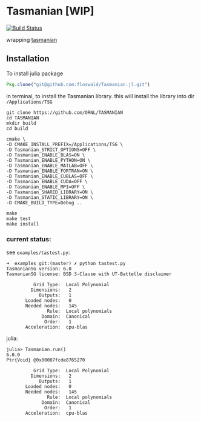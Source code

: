 # Tasmanian [WIP]

[![Build Status](https://travis-ci.com/floswald/Tasmanian.jl.svg?branch=master)](https://travis-ci.com/floswald/Tasmanian.jl)

wrapping [tasmanian](https://github.com/ORNL/Tasmanian)

## Installation

To install julia package

```julia
Pkg.clone("git@github.com:floswald/Tasmanian.jl.git")
```

in terminal, to install the Tasmanian library.
this will install the library into dir `/Applications/TSG`


```
git clone https://github.com/ORNL/TASMANIAN
cd TASMANIAN
mkdir build
cd build

cmake \
-D CMAKE_INSTALL_PREFIX=/Applications/TSG \
-D Tasmanian_STRICT_OPTIONS=OFF \
-D Tasmanian_ENABLE_BLAS=ON \
-D Tasmanian_ENABLE_PYTHON=ON \
-D Tasmanian_ENABLE_MATLAB=OFF \
-D Tasmanian_ENABLE_FORTRAN=ON \
-D Tasmanian_ENABLE_CUBLAS=OFF \
-D Tasmanian_ENABLE_CUDA=OFF \
-D Tasmanian_ENABLE_MPI=OFF \
-D Tasmanian_SHARED_LIBRARY=ON \
-D Tasmanian_STATIC_LIBRARY=ON \
-D CMAKE_BUILD_TYPE=Debug ..

make
make test
make install
```

### current status:

see `examples/tastest.py`:

```
➜  examples git:(master) ✗ python tastest.py
TasmanianSG version: 6.0
TasmanianSG license: BSD 3-Clause with UT-Battelle disclaimer

          Grid Type:  Local Polynomial
         Dimensions:   2
            Outputs:   1
       Loaded nodes:   0
       Needed nodes:   145
               Rule:  Local polynomials
             Domain:  Canonical
              Order:   1
       Acceleration:  cpu-blas

```

julia:  

```
julia> Tasmanian.run()
6.0.0
Ptr{Void} @0x00007fcde8765270

          Grid Type:  Local Polynomial
         Dimensions:   2
            Outputs:   1
       Loaded nodes:   0
       Needed nodes:   145
               Rule:  Local polynomials
             Domain:  Canonical
              Order:   1
       Acceleration:  cpu-blas



```

